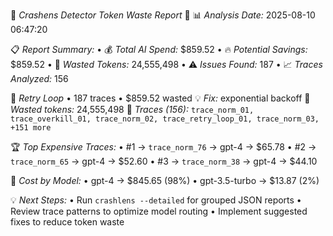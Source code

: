 🚨 *Crashens Detector Token Waste Report* 🚨
📊 *Analysis Date:* 2025-08-10 06:47:20

📋 *Report Summary:*
• 💰 *Total AI Spend:* $859.52
• 🔥 *Potential Savings:* $859.52
• 🎯 *Wasted Tokens:* 24,555,498
• ⚠️ *Issues Found:* 187
• 📈 *Traces Analyzed:* 156

🔄 *Retry Loop* • 187 traces • $859.52 wasted
   💡 *Fix:* exponential backoff
   🎯 *Wasted tokens:* 24,555,498
   🔗 *Traces (156):* `trace_norm_01, trace_overkill_01, trace_norm_02, trace_retry_loop_01, trace_norm_03, +151 more`


🏆 *Top Expensive Traces:*
• #1 → `trace_norm_76` → gpt-4 → $65.78
• #2 → `trace_norm_65` → gpt-4 → $52.60
• #3 → `trace_norm_38` → gpt-4 → $44.10

🤖 *Cost by Model:*
• gpt-4 → $845.65 (98%)
• gpt-3.5-turbo → $13.87 (2%)

💡 *Next Steps:*
• Run `crashlens --detailed` for grouped JSON reports
• Review trace patterns to optimize model routing
• Implement suggested fixes to reduce token waste
